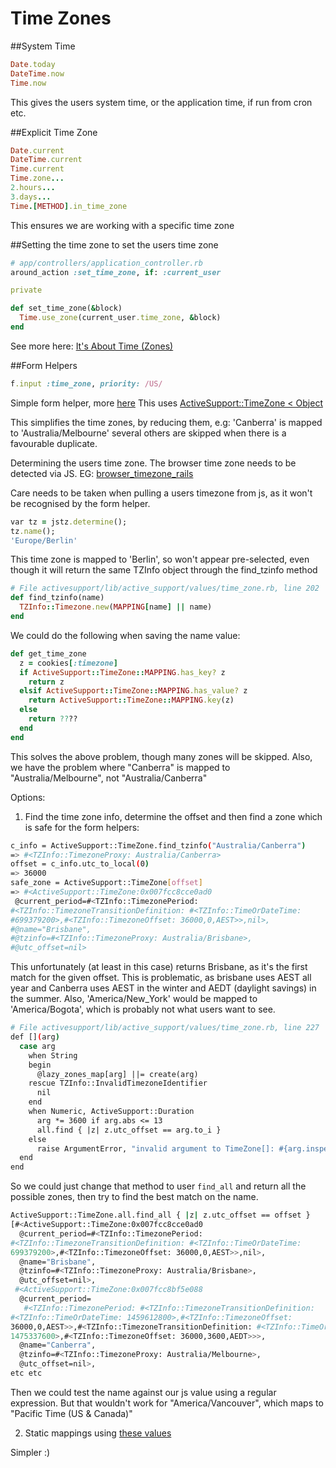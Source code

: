 Time Zones
==========

##System Time
```ruby
Date.today
DateTime.now
Time.now
```
This gives the users system time, or the application time, if run from cron etc.

##Explicit Time Zone
```ruby
Date.current
DateTime.current
Time.current
Time.zone...
2.hours...
3.days...
Time.[METHOD].in_time_zone
```
This ensures we are working with a specific time zone

##Setting the time zone to set the users time zone
```ruby
# app/controllers/application_controller.rb
around_action :set_time_zone, if: :current_user

private

def set_time_zone(&block)
  Time.use_zone(current_user.time_zone, &block)
end
```
See more here: [It's About Time
(Zones)](https://robots.thoughtbot.com/its-about-time-zones)

##Form Helpers
```ruby
f.input :time_zone, priority: /US/
```
Simple form helper, more [here](https://github.com/plataformatec/simple_form)
This uses [ActiveSupport::TimeZone <
Object](http://api.rubyonrails.org/classes/ActiveSupport/TimeZone.html)

This simplifies the time zones, by reducing them, e.g: 'Canberra' is mapped to
'Australia/Melbourne' several others are skipped when there is a favourable
duplicate.

Determining the users time zone. The browser time zone needs to be detected via
JS. EG: [browser_timezone_rails](https://github.com/kbaum/browser-timezone-rails)

Care needs to be taken when pulling a users timezone from js, as it won't be
recognised by the form helper.

```ruby
var tz = jstz.determine();
tz.name();
'Europe/Berlin'
```
This time zone is mapped to 'Berlin', so won't appear pre-selected, even though
it will return the same TZInfo object through the find_tzinfo method
```ruby
# File activesupport/lib/active_support/values/time_zone.rb, line 202
def find_tzinfo(name)
  TZInfo::Timezone.new(MAPPING[name] || name)
end
```
We could do the following when saving the name value:
```ruby
def get_time_zone
  z = cookies[:timezone]
  if ActiveSupport::TimeZone::MAPPING.has_key? z
    return z
  elsif ActiveSupport::TimeZone::MAPPING.has_value? z
    return ActiveSupport::TimeZone::MAPPING.key(z)
  else
    return ????
  end
end
```
This solves the above problem, though many zones will be skipped.
Also, we have the problem where "Canberra" is mapped to "Australia/Melbourne",
not "Australia/Canberra"

Options:
1. Find the time zone info, determine the offset and then find a zone which is
   safe for the form helpers:
```bash
c_info = ActiveSupport::TimeZone.find_tzinfo("Australia/Canberra")
=> #<TZInfo::TimezoneProxy: Australia/Canberra>
offset = c_info.utc_to_local(0)
=> 36000
safe_zone = ActiveSupport::TimeZone[offset]
=> #<ActiveSupport::TimeZone:0x007fcc8cce0ad0
 @current_period=#<TZInfo::TimezonePeriod:
#<TZInfo::TimezoneTransitionDefinition: #<TZInfo::TimeOrDateTime:
#699379200>,#<TZInfo::TimezoneOffset: 36000,0,AEST>>,nil>,
#@name="Brisbane",
#@tzinfo=#<TZInfo::TimezoneProxy: Australia/Brisbane>,
#@utc_offset=nil>
```
This unfortunately (at least in this case) returns Brisbane, as it's the first
match for the given offset. This is problematic, as brisbane uses AEST all year and Canberra uses AEST in the winter and AEDT (daylight savings) in the summer. Also, 'America/New_York' would be
mapped to 'America/Bogota', which is probably not what users want to see.

```bash
# File activesupport/lib/active_support/values/time_zone.rb, line 227
def [](arg)
  case arg
    when String
    begin
      @lazy_zones_map[arg] ||= create(arg)
    rescue TZInfo::InvalidTimezoneIdentifier
      nil
    end
    when Numeric, ActiveSupport::Duration
      arg *= 3600 if arg.abs <= 13
      all.find { |z| z.utc_offset == arg.to_i }
    else
      raise ArgumentError, "invalid argument to TimeZone[]: #{arg.inspect}"
  end
end
```

So we could just change that method to user `find_all` and return all the
possible zones, then try to find the best match on the name.

```bash
ActiveSupport::TimeZone.all.find_all { |z| z.utc_offset == offset }
[#<ActiveSupport::TimeZone:0x007fcc8cce0ad0
  @current_period=#<TZInfo::TimezonePeriod:
#<TZInfo::TimezoneTransitionDefinition: #<TZInfo::TimeOrDateTime:
699379200>,#<TZInfo::TimezoneOffset: 36000,0,AEST>>,nil>,
  @name="Brisbane",
  @tzinfo=#<TZInfo::TimezoneProxy: Australia/Brisbane>,
  @utc_offset=nil>,
 #<ActiveSupport::TimeZone:0x007fcc8bf5e088
  @current_period=
   #<TZInfo::TimezonePeriod: #<TZInfo::TimezoneTransitionDefinition:
#<TZInfo::TimeOrDateTime: 1459612800>,#<TZInfo::TimezoneOffset:
36000,0,AEST>>,#<TZInfo::TimezoneTransitionDefinition: #<TZInfo::TimeOrDateTime:
1475337600>,#<TZInfo::TimezoneOffset: 36000,3600,AEDT>>>,
  @name="Canberra",
  @tzinfo=#<TZInfo::TimezoneProxy: Australia/Melbourne>,
  @utc_offset=nil>,
etc etc
```

Then we could test the name against our js value using a regular expression.
But that wouldn't work for "America/Vancouver", which maps to "Pacific Time (US & Canada)"

2. Static mappings using [these
   values](https://gist.github.com/jpmckinney/767070)

Simpler :)
